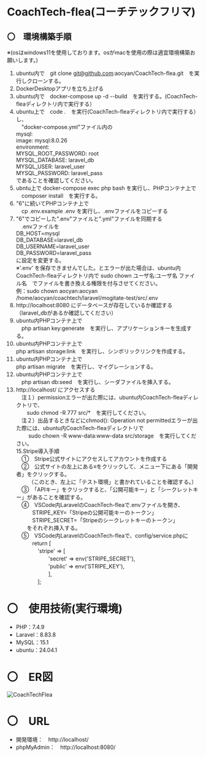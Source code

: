 # CoachTech-flea(コーチテックフリマ)
## 〇　環境構築手順  
※(osはwindows11を使用しております。osがmacを使用の際は適宜環境構築お願いします。)
1. ubuntu内で　git clone git@github.com:aocyan/CoachTech-flea.git　を実行しクローンする。
2. DockerDesktopアプリを立ち上げる
3. ubuntu内で　docker-compose up -d --build　を実行する。(CoachTech-fleaディレクトリ内で実行する）
4. ubuntu上で　code .　を実行(CoachTech-fleaディレクトリ内で実行する）し、  
　"docker-compose.yml"ファイル内の  
    mysql:  
        image: mysql:8.0.26  
        environment:  
            MYSQL_ROOT_PASSWORD: root  
            MYSQL_DATABASE: laravel_db  
            MYSQL_USER: laravel_user  
            MYSQL_PASSWORD: laravel_pass  
であることを確認してください。
6. ubntu上で docker-compose exec php bash を実行し、PHPコンテナ上で  
　composer install　を実行する。
7. "6"に続いてPHPコンテナ上で  
　cp .env.example .env を実行し、.envファイルをコピーする
8. "6"でコピーした".env"ファイルと".yml"ファイルを同期する  
　.envファイルを  
     DB_HOST=mysql  
     DB_DATABASE=laravel_db  
     DB_USERNAME=laravel_user  
     DB_PASSWORD=laravel_pass  
 に設定を変更する。  
 ※'.env' を保存できませんでした。とエラーが出た場合は、ubuntu内CoachTech-fleaディレクトリ内で
   sudo chown ユーザ名:ユーザ名 ファイル名　でファイルを書き換える権限を付与させてください。  
   例：sudo chown aocyan:aocyan /home/aocyan/coachtech/laravel/mogitate-test/src/.env
9. http://localhost:8080 にデータベースが存在しているか確認する（laravel_dbがあるか確認してください）
10. ubuntu内PHPコンテナ上で  
　php artisan key:generate　を実行し、アプリケーションキーを生成する。
11. ubuntu内PHPコンテナ上で  
  php artisan storage:link　を実行し、シンボリックリンクを作成する。   
12. ubuntu内PHPコンテナ上で  
  php artisan migrate　を実行し、マイグレーションする。  
13. ubuntu内PHPコンテナ上で  
　php artisan db:seed　を実行し、シーダファイルを挿入する。
14. http://localhost/ にアクセスする  
　注１）permissionエラーが出た際には、ubuntu内CoachTech-fleaディレクトリで、  
 　　sudo chmod -R 777 src/*　を実行してください。  
　注２）出品するときなどにchmod(): Operation not permittedエラーが出た際には、ubuntu内CoachTech-fleaディレクトリで  
　　 sudo chown -R www-data:www-data src/storage　を実行してください。  
15.Stripe導入手順  
　①　Stripe公式サイトにアクセスしてアカウントを作成する  
　②　公式サイトの左上にある≡をクリックして、メニュー下にある「開発者」をクリックする。  
　　 （このとき、左上に「テスト環境」と書かれていることを確認する。）  
　③　「APIキー」をクリックすると、「公開可能キー」と「シークレットキー」があることを確認する。  
　④　VSCode内LaravelのCoachTech-fleaで.envファイルを開き、  
　　　STRIPE_KEY=「Stripeの公開可能キーのトークン」  
　　　STRIPE_SECRET=「Stripeのシークレットキーのトークン」  
　　をそれぞれ挿入する。  
　⑤　VSCode内LaravelのCoachTech-fleaで、config/service.phpに  
　　　return [  
　　　　'stripe' => [  
    　　　　　　'secret' => env('STRIPE_SECRET'),  
    　　　　　　'public' => env('STRIPE_KEY'),  
    　　　　　　],  
    　　　　];  
# 〇　使用技術(実行環境)
* PHP：7.4.9
* Laravel：8.83.8
* MySQL：15.1
* ubuntu：24.04.1

# 〇　ER図
![CoachTechFlea](https://github.com/user-attachments/assets/7ac2e99f-c135-4bd4-949a-9c8e83701162)


# 〇　URL
* 開発環境：　http://localhost/
* phpMyAdmin：　http://localhost:8080/
